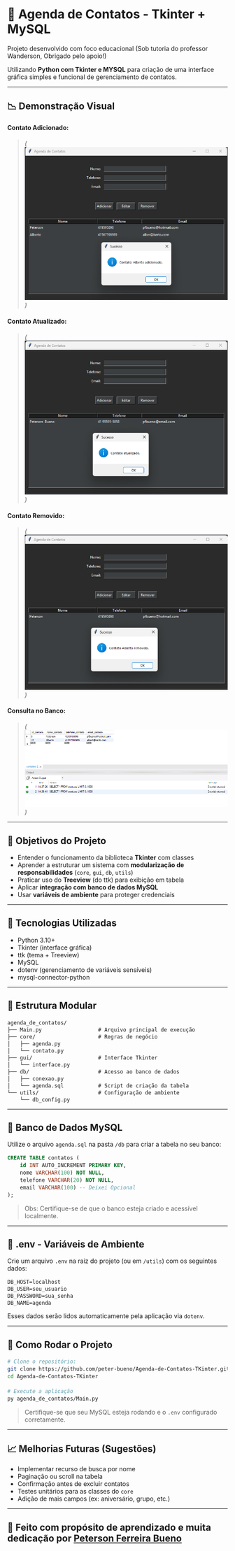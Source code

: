 # 📱 Agenda de Contatos - Tkinter + MySQL

Projeto desenvolvido com foco educacional (Sob tutoria do professor Wanderson, Obrigado pelo apoio!)

Utilizando **Python com Tkinter e MYSQL** para criação de uma interface gráfica simples e funcional de gerenciamento de contatos.

---

## 📉 Demonstração Visual

####  Contato Adicionado: 

> *(![contato adicionado](assets/msg_contato_adicionado.png))*

####  Contato Atualizado: 

> *(![contato adicionado](assets/msg_contato_atualizado.png))*

####  Contato Removido: 

> *(![contato adicionado](assets/msg_contato_removido.png))*

####  Consulta no Banco: 

> *(![contato adicionado](assets/consulta_contatos_db.png))*

---

## 🔧 Objetivos do Projeto

* Entender o funcionamento da biblioteca **Tkinter** com classes
* Aprender a estruturar um sistema com **modularização de responsabilidades** (`core`, `gui`, `db`, `utils`)
* Praticar uso do **Treeview** (do ttk) para exibição em tabela
* Aplicar **integração com banco de dados MySQL**
* Usar **variáveis de ambiente** para proteger credenciais

---

## 🤖 Tecnologias Utilizadas

* Python 3.10+
* Tkinter (interface gráfica)
* ttk (tema + Treeview)
* MySQL
* dotenv (gerenciamento de variáveis sensíveis)
* mysql-connector-python

---

## 🔄 Estrutura Modular

```
agenda_de_contatos/
├── Main.py                  # Arquivo principal de execução
├── core/                    # Regras de negócio
│   ├── agenda.py
│   └── contato.py
├── gui/                     # Interface Tkinter
│   └── interface.py
├── db/                      # Acesso ao banco de dados
│   ├── conexao.py
│   └── agenda.sql           # Script de criação da tabela
└── utils/                   # Configuração de ambiente
    └── db_config.py
```

---

## 📃 Banco de Dados MySQL

Utilize o arquivo `agenda.sql` na pasta `/db` para criar a tabela no seu banco:

```sql
CREATE TABLE contatos (
    id INT AUTO_INCREMENT PRIMARY KEY,
    nome VARCHAR(100) NOT NULL,
    telefone VARCHAR(20) NOT NULL,
    email VARCHAR(100) -- Deixei Opcional
);
```

> Obs: Certifique-se de que o banco esteja criado e acessível localmente.

---

## 🔐 .env - Variáveis de Ambiente

Crie um arquivo `.env` na raiz do projeto (ou em `/utils`) com os seguintes dados:

```
DB_HOST=localhost
DB_USER=seu_usuario
DB_PASSWORD=sua_senha
DB_NAME=agenda
```

Esses dados serão lidos automaticamente pela aplicação via `dotenv`.

---

## 🚀 Como Rodar o Projeto

```bash
# Clone o repositório:
git clone https://github.com/peter-bueno/Agenda-de-Contatos-TKinter.git
cd Agenda-de-Contatos-TKinter

# Execute a aplicação
py agenda_de_contatos/Main.py
```

> Certifique-se que seu MySQL esteja rodando e o `.env` configurado corretamente.

---

## 📈 Melhorias Futuras (Sugestões)

* Implementar recurso de busca por nome
* Paginação ou scroll na tabela
* Confirmação antes de excluir contatos
* Testes unitários para as classes do `core`
* Adição de mais campos (ex: aniversário, grupo, etc.)

---

## 🙌 Feito com propósito de aprendizado e muita dedicação por [Peterson Ferreira Bueno](https://github.com/peter-bueno)

